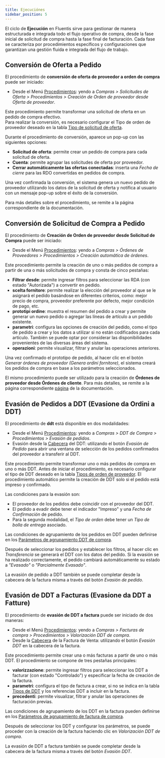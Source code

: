 ```yaml
---
title: Ejecuciónes 
sidebar_position: 5
---
```


El ciclo de **Ejecución** en Fluentis sirve para gestionar de manera estructurada e integrada todo el flujo operativo de compra, desde la fase inicial de solicitud de compra hasta la fase final de facturación. Cada fase se caracteriza por procedimientos específicos y configuraciones que garantizan una gestión fluida e integrada del flujo de trabajo.

## Conversión de Oferta a Pedido

El procedimiento de **conversión de oferta de proveedor a orden de compra** puede ser iniciado:

- Desde el Menú [Procedimientos](/docs/purchase/offer-request/procedures/order-creation): yendo a *Compras > Solicitudes de Oferta > Procedimientos > Creación de Orden de proveedor desde Oferta de proveedor*.

Este procedimiento permite transformar una solicitud de oferta en un pedido de compra efectivo.  
Para realizar la conversión, es necesario configurar el Tipo de orden de proveedor deseado en la tabla [Tipo de solicitud de oferta](/docs/configurations/tables/purchase/purchase-offer-type).

Durante el procedimiento de conversión, aparece un pop-up con las siguientes opciones:  
- **Solicitud de oferta**: permite crear un pedido de compra para cada solicitud de oferta.  
- **Cuenta**: permite agrupar las solicitudes de oferta por proveedor.  
- **Cerrar automáticamente las ofertas conectadas**: inserta una *Fecha de cierre* para las RDO convertidas en pedidos de compra.

Una vez confirmada la conversión, el sistema genera un nuevo pedido de proveedor utilizando los datos de la solicitud de oferta y notifica al usuario con un mensaje pop-up sobre el éxito de la conversión.

Para más detalles sobre el procedimiento, se remite a la página correspondiente de la documentación.

## Conversión de Solicitud de Compra a Pedido 

El procedimiento de **Creación de Orden de proveedor desde Solicitud de Compra** puede ser iniciado:

- Desde el Menú [Procedimientos](/docs/purchase/purchase-orders/procedures/create-purchase-orders-from-purchase-requests): yendo a *Compras > Órdenes de Proveedores > Procedimientos > Creación automática de órdenes*.

Este procedimiento permite la creación de uno o más pedidos de compra a partir de una o más solicitudes de compra y consta de cinco pestañas:

- **Filtrar desde**: permite ingresar filtros para seleccionar las RDA (con estado "Autorizada") a convertir en pedido.  
- **scelta fornitore**: permite realizar la elección del proveedor al que se le asignará el pedido basándose en diferentes criterios, como: mejor precio de compra, proveedor preferente por defecto, mejor condición de pago, etc.  
- **prototipi ordine**: muestra el resumen del pedido a crear y permite generar un nuevo pedido o agregar las líneas de artículo a un pedido existente.  
- **parametri**: configura las opciones de creación del pedido, como el tipo de pedido a crear y los datos a utilizar si no están codificados para cada artículo. También se puede optar por considerar las disponibilidades provenientes de las diversas áreas del sistema.  
- **operazioni**: permite visualizar, filtrar y anular las operaciones anteriores.

Una vez confirmado el prototipo de pedido, al hacer clic en el botón *Generar órdenes de proveedor (Genera ordini fornitore)*, el sistema creará los pedidos de compra en base a los parámetros seleccionados.

El mismo procedimiento puede ser utilizado para la creación de **Órdenes de proveedor desde Órdenes de cliente**. Para más detalles, se remite a la página correspondiente [página](/docs/purchase/purchase-orders/procedures/create-purchase-orders-from-purchase-requests) de la documentación.

## Evasión de Pedidos a DDT (Evasione da Ordini a DDT)

El procedimiento de **ddt** está disponible en dos modalidades:

- Desde el Menú [Procedimientos](/docs/purchase/purchase-delivery-note/procedures/create-delivery-notes-from-orders): yendo a *Compras > DDT de Compra > Procedimientos > Evasión de pedidos*.  
- Evasión desde la [Cabecera](/docs/purchase/purchase-delivery-note/insert-purchase-delivery-note/purchase-delivery-note) del DDT: utilizando el botón *Evasión de Pedido* para abrir una ventana de selección de los pedidos confirmados del proveedor a transferir al DDT.

Este procedimiento permite transformar uno o más pedidos de compra en uno o más DDT. Antes de iniciar el procedimiento, es necesario configurar el tipo de DDT deseado en la tabla [Tipos de orden de proveedor](/docs/configurations/tables/purchase/purchase-orders-type/). El procedimiento automático permite la creación de DDT solo si el pedido está impreso y confirmado.

Las condiciones para la evasión son:

- El proveedor de los pedidos debe coincidir con el proveedor del DDT.  
- El pedido a evadir debe tener el indicador "Impreso" y una *Fecha de Confirmación* de pedido.  
- Para la segunda modalidad, el *Tipo de orden* debe tener un *Tipo de bolla de entrega* asociado.

Las condiciones de agrupamiento de los pedidos en DDT pueden definirse en los [Parámetros de agrupamiento DDT de compra](/docs/configurations/parameters/purchase/dn-grouping).

Después de seleccionar los pedidos y establecer los filtros, al hacer clic en *Transferencia* se generará el DDT con los datos del pedido. Si la evasión se ha realizado correctamente, el pedido cambiará automáticamente su estado a *"Evasado"* o *"Parcialmente Evasado"*.

La evasión de pedido a DDT también se puede completar desde la cabecera de la factura misma a través del botón *Evasión de pedido*.

## Evasión de DDT a Facturas (Evasione da DDT a Fatture)

El procedimiento de **evasión de DDT a factura** puede ser iniciado de dos maneras:

- Desde el Menú [Procedimientos](/docs/purchase/purchase-invoices/procedures/purchase-delivery-note-valorization): yendo a *Compras > Facturas de compra > Procedimientos > Valorización DDT de compra*.  
- Desde la [Cabecera](/docs/purchase/purchase-invoices/insert-purchase-invoice/purchase-invoice) de la Factura de Venta: utilizando el botón *Evasión DDT* en la cabecera de la factura.

Este procedimiento permite crear una o más facturas a partir de uno o más DDT. El procedimiento se compone de tres pestañas principales:

- **valorizzazione**: permite ingresar filtros para seleccionar los DDT a facturar (con estado "Controlado") y especificar la fecha de creación de la factura.  
- **parametri**: configura el tipo de factura a crear, si no se indica en la tabla [Tipos de DDT](/docs/configurations/tables/purchase/purchase-delivery-notes-type/) y los referencias DDT a incluir en la factura.  
- **precedenti**: permite visualizar, filtrar y anular las operaciones de facturación previas.

Las condiciones de agrupamiento de los DDT en la factura pueden definirse en los [Parámetros de agrupamiento de factura de compra](/docs/configurations/parameters/purchase/invoice-grouping/).

Después de seleccionar los DDT y configurar los parámetros, se puede proceder con la creación de la factura haciendo clic en *Valorización DDT de compra*.

La evasión de DDT a factura también se puede completar desde la cabecera de la factura misma a través del botón *Evasión DDT*.